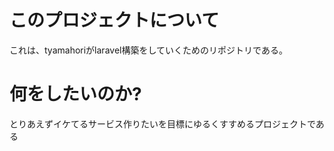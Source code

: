 # このプロジェクトについて
これは、tyamahoriがlaravel構築をしていくためのリポジトリである。

# 何をしたいのか?
とりあえずイケてるサービス作りたいを目標にゆるくすすめるプロジェクトである